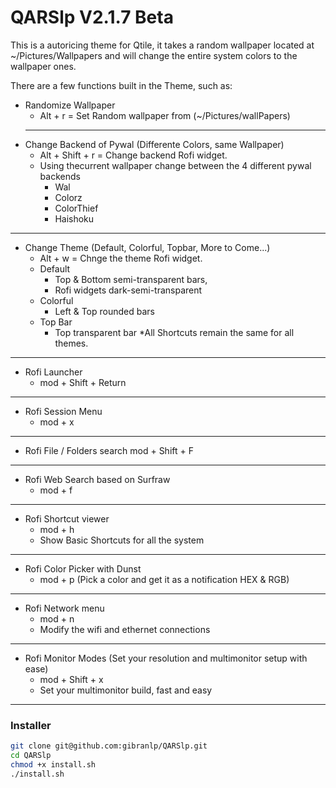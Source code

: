 <!--
# _______  _______  ______  _______  __      
#|       ||   _   ||   __ \|     __||  |.-----.
#|   -  _||       ||      <|__     ||  ||  _  |
#|_______||___|___||___|__||_______||__||   __|
#                                       |__|   
# QARSlp Qtile + Arch Ricing Script
# By: gibranlp <thisdoesnotwork@gibranlp.dev>
# MIT licence
-->
# QARSlp V2.1.7 Beta

This is a autoricing theme for Qtile, it takes a random wallpaper located at ~/Pictures/Wallpapers and will change the entire system colors to the wallpaper ones.


There are a few functions built  in the  Theme, such as:

- Randomize Wallpaper
  - Alt + r = Set Random wallpaper from (~/Pictures/wallPapers)
  ***
- Change Backend of Pywal (Differente Colors, same Wallpaper)
  - Alt + Shift + r = Change backend Rofi widget.
  - Using thecurrent wallpaper change between the 4 different pywal backends
    - Wal
    - Colorz
    - ColorThief
    - Haishoku
*** 
- Change Theme (Default, Colorful, Topbar, More to Come...)
  - Alt + w = Chnge the theme Rofi widget.
  - Default
    - Top & Bottom semi-transparent bars, 
    - Rofi widgets dark-semi-transparent
  - Colorful
    - Left & Top rounded bars
  - Top Bar
    - Top transparent bar
*All Shortcuts remain the same for all themes.
***

- Rofi Launcher
  - mod + Shift + Return
***
- Rofi Session Menu
  - mod + x
***
- Rofi File / Folders search
  mod + Shift + F
***
- Rofi Web Search based on Surfraw
  - mod + f
***
- Rofi Shortcut viewer
  - mod + h
  - Show Basic Shortcuts for all the system
***
- Rofi Color Picker with Dunst
  - mod + p (Pick a color and get it as a notification HEX & RGB)
***
- Rofi Network menu
  - mod + n
  - Modify the wifi and ethernet connections
***
- Rofi Monitor Modes (Set your resolution and multimonitor setup with ease)
  - mod + Shift + x
  - Set your multimonitor build, fast and easy
***
### Installer
```bash
git clone git@github.com:gibranlp/QARSlp.git
cd QARSlp
chmod +x install.sh
./install.sh
```